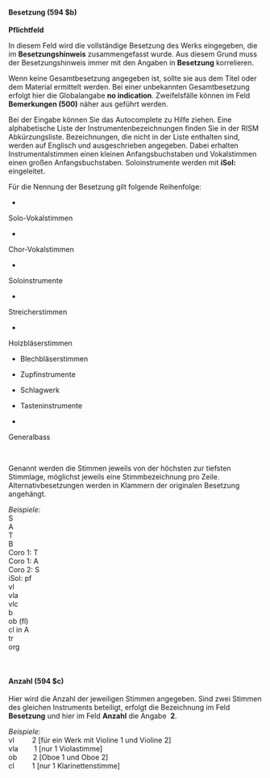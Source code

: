 #### Besetzung (594 $b)

**Pflichtfeld**  

  

In diesem Feld wird die vollständige Besetzung des Werks eingegeben, die im **Besetzungshinweis** zusammengefasst wurde. Aus diesem Grund muss der Besetzungshinweis immer mit den Angaben in **Besetzung** korrelieren.

Wenn keine Gesamtbesetzung angegeben ist, sollte sie aus dem Titel oder dem Material ermittelt werden. Bei einer unbekannten Gesamtbesetzung erfolgt hier die Globalangabe **no indication**. Zweifelsfälle können im Feld **Bemerkungen (500)** näher aus geführt werden.

Bei der Eingabe können Sie das Autocomplete zu Hilfe ziehen. Eine alphabetische Liste der Instrumentenbezeichnungen finden Sie in der RISM Abkürzungsliste. Bezeichnungen, die nicht in der Liste enthalten sind, werden auf Englisch und ausgeschrieben angegeben. Dabei erhalten Instrumentalstimmen einen kleinen Anfangsbuchstaben und Vokalstimmen einen großen Anfangsbuchstaben. Soloinstrumente werden mit **iSol:** eingeleitet.   
  

Für die Nennung der Besetzung gilt folgende Reihenfolge:

- 

Solo-Vokalstimmen

- 

Chor-Vokalstimmen

- 

Soloinstrumente

- 

Streicherstimmen

- 

Holzbläserstimmen

- Blechbläserstimmen 

- Zupfinstrumente

- Schlagwerk

- Tasteninstrumente  
- 

Generalbass

&nbsp;

Genannt werden die Stimmen jeweils von der höchsten zur tiefsten Stimmlage, möglichst jeweils eine Stimmbezeichnung pro Zeile. Alternativbesetzungen werden in Klammern der originalen Besetzung angehängt.

_Beispiele:_  
S  
A  
T  
B  
Coro 1: T  
Coro 1: A  
Coro 2: S  
iSol: pf  
vl  
vla  
vlc  
b  
ob (fl)  
cl in A  
tr  
org

&nbsp;

#### Anzahl (594 $c)

Hier wird die Anzahl der jeweiligen Stimmen angegeben. Sind zwei Stimmen des gleichen Instruments beteiligt, erfolgt die Bezeichnung im Feld **Besetzung** und hier im Feld **Anzahl** die Angabe&nbsp; **2**.

_Beispiele:_  
vl&nbsp;&nbsp;&nbsp;&nbsp;&nbsp;&nbsp;&nbsp;&nbsp; 2 [für ein Werk mit Violine 1 und Violine 2]  
vla&nbsp;&nbsp;&nbsp;&nbsp;&nbsp;&nbsp;&nbsp; 1 [nur 1 Violastimme]  
ob&nbsp;&nbsp;&nbsp;&nbsp;&nbsp;&nbsp;&nbsp; 2 [Oboe 1 und Oboe 2]  
cl&nbsp;&nbsp;&nbsp;&nbsp;&nbsp;&nbsp;&nbsp;&nbsp; 1 [nur 1 Klarinettenstimme]